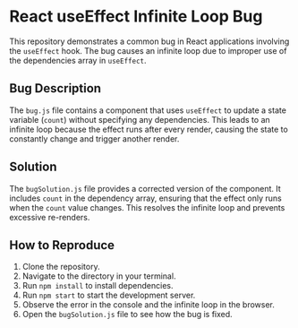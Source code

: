 # React useEffect Infinite Loop Bug

This repository demonstrates a common bug in React applications involving the `useEffect` hook. The bug causes an infinite loop due to improper use of the dependencies array in `useEffect`.

## Bug Description

The `bug.js` file contains a component that uses `useEffect` to update a state variable (`count`) without specifying any dependencies. This leads to an infinite loop because the effect runs after every render, causing the state to constantly change and trigger another render.

## Solution

The `bugSolution.js` file provides a corrected version of the component. It includes `count` in the dependency array, ensuring that the effect only runs when the `count` value changes. This resolves the infinite loop and prevents excessive re-renders.

## How to Reproduce

1. Clone the repository.
2. Navigate to the directory in your terminal.
3. Run `npm install` to install dependencies.
4. Run `npm start` to start the development server.
5. Observe the error in the console and the infinite loop in the browser.
6. Open the `bugSolution.js` file to see how the bug is fixed.